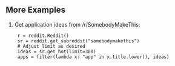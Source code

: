 More Examples
--------------
1. Get application ideas from /r/SomebodyMakeThis:

        r = reddit.Reddit()
        sr = reddit.get_subreddit("somebodymakethis")
        # Adjust limit as desired
        ideas = sr.get_hot(limit=300)
        apps = filter(lambda x: "app" in x.title.lower(), ideas)
